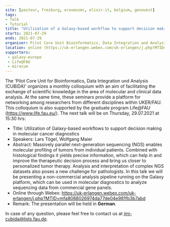 ```yaml
---
site: [pasteur, freiburg, erasmusmc, elixir-it, belgium, genouest]
tags:
- Talk
- Tutorial
title: "Utilization of a Galaxy-based workflow to support decision making in molecular cancer diagnostics"
starts: 2021-07-29
ends: 2021-07-29
organiser: Pilot Core Unit Bioinformatics, Data Integration and Analysis, Universitätklinikum Erlangen
location: online (https://uk-erlangen.webex.com/uk-erlangen/j.php?MTID=mfa8088026974da77de04e981fb3b7abd)
supporters:
 - galaxy-europe
 - Life@FAU
 - miracum
---
```

The 'Pilot Core Unit for Bioinformatics, Data Integration und Analysis (CUBiDA)' organizes a monthly colloquium with an aim of facilitating the exchange of scientific knowledge in the area of molecular and clinical data analysis. At the same time, these seminars provide a platform for networking among researchers from different disciplines within UKER/FAU. This colloquium is also supported by the graduate program Life@FAU (https://www.life.fau.eu/). The next talk will be on Thursday, 29.07.2021 at 15:30 hrs:

- Title: Utilization of Galaxy-based workflows to support decision making in molecular cancer diagnostics
- Speakers: Lars Tögel, Wolfgang Maier
- Abstract: Massively parallel next-generation sequencing (NGS) enables molecular profiling of tumors from individual patients. Combined with histological findings it yields precise information, which can help in and improve the therapeutic decision process and bring us closer to personalized tumor therapy. Analysis and interpretation of complex NGS datasets also poses a new challenge for pathologists. In this talk we will be presenting a non-commercial analysis pipeline running on the Galaxy platform, which can be used in molecular diagnostics to analyze sequencing data from commercial gene panels.
- Online through Webex: https://uk-erlangen.webex.com/uk-erlangen/j.php?MTID=mfa8088026974da77de04e981fb3b7abd
- Remark: The presentation will be held in **German**.

In case of any question, please feel free to contact us at imi-cubida@lists.fau.de.
